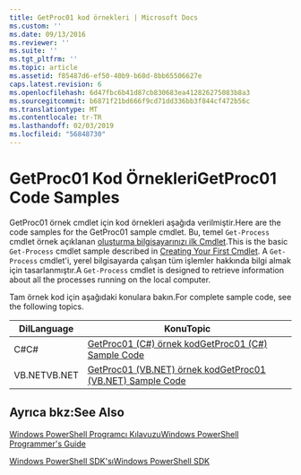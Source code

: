 ```yaml
---
title: GetProc01 kod örnekleri | Microsoft Docs
ms.custom: ''
ms.date: 09/13/2016
ms.reviewer: ''
ms.suite: ''
ms.tgt_pltfrm: ''
ms.topic: article
ms.assetid: f85487d6-ef50-40b9-b60d-8bb65506627e
caps.latest.revision: 6
ms.openlocfilehash: 6d47fbc6b41d87cb830683ea412826275083b8a3
ms.sourcegitcommit: b6871f21bd666f9cd71dd336bb3f844cf472b56c
ms.translationtype: MT
ms.contentlocale: tr-TR
ms.lasthandoff: 02/03/2019
ms.locfileid: "56848730"
---
```

# <a name="getproc01-code-samples"></a><span data-ttu-id="a5968-102">GetProc01 Kod Örnekleri</span><span class="sxs-lookup"><span data-stu-id="a5968-102">GetProc01 Code Samples</span></span>

<span data-ttu-id="a5968-103">GetProc01 örnek cmdlet için kod örnekleri aşağıda verilmiştir.</span><span class="sxs-lookup"><span data-stu-id="a5968-103">Here are the code samples for the GetProc01 sample cmdlet.</span></span> <span data-ttu-id="a5968-104">Bu, temel `Get-Process` cmdlet örnek açıklanan [oluşturma bilgisayarınızı ilk Cmdlet](../cmdlet/creating-a-cmdlet-without-parameters.md).</span><span class="sxs-lookup"><span data-stu-id="a5968-104">This is the basic `Get-Process` cmdlet sample described in [Creating Your First Cmdlet](../cmdlet/creating-a-cmdlet-without-parameters.md).</span></span> <span data-ttu-id="a5968-105">A `Get-Process` cmdlet'i, yerel bilgisayarda çalışan tüm işlemler hakkında bilgi almak için tasarlanmıştır.</span><span class="sxs-lookup"><span data-stu-id="a5968-105">A `Get-Process` cmdlet is designed to retrieve information about all the processes running on the local computer.</span></span>

<span data-ttu-id="a5968-106">Tam örnek kod için aşağıdaki konulara bakın.</span><span class="sxs-lookup"><span data-stu-id="a5968-106">For complete sample code, see the following topics.</span></span>

|<span data-ttu-id="a5968-107">Dil</span><span class="sxs-lookup"><span data-stu-id="a5968-107">Language</span></span>|<span data-ttu-id="a5968-108">Konu</span><span class="sxs-lookup"><span data-stu-id="a5968-108">Topic</span></span>|
|--------------|-----------|
|<span data-ttu-id="a5968-109">C#</span><span class="sxs-lookup"><span data-stu-id="a5968-109">C#</span></span>|[<span data-ttu-id="a5968-110">GetProc01 (C#) örnek kod</span><span class="sxs-lookup"><span data-stu-id="a5968-110">GetProc01 (C#) Sample Code</span></span>](./getproc01-csharp-sample-code.md)|
|<span data-ttu-id="a5968-111">VB.NET</span><span class="sxs-lookup"><span data-stu-id="a5968-111">VB.NET</span></span>|[<span data-ttu-id="a5968-112">GetProc01 (VB.NET) örnek kod</span><span class="sxs-lookup"><span data-stu-id="a5968-112">GetProc01 (VB.NET) Sample Code</span></span>](./getproc01-vb-net-sample-code.md)|

## <a name="see-also"></a><span data-ttu-id="a5968-113">Ayrıca bkz:</span><span class="sxs-lookup"><span data-stu-id="a5968-113">See Also</span></span>

[<span data-ttu-id="a5968-114">Windows PowerShell Programcı Kılavuzu</span><span class="sxs-lookup"><span data-stu-id="a5968-114">Windows PowerShell Programmer's Guide</span></span>](./windows-powershell-programmer-s-guide.md)

[<span data-ttu-id="a5968-115">Windows PowerShell SDK'sı</span><span class="sxs-lookup"><span data-stu-id="a5968-115">Windows PowerShell SDK</span></span>](../windows-powershell-reference.md)